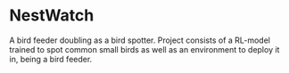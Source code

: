 # NestWatch
A bird feeder doubling as a bird spotter. Project consists of a RL-model trained to spot common small birds as well as an environment to deploy it in, being a bird feeder.
